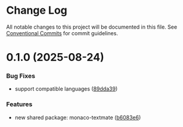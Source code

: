 # Change Log

All notable changes to this project will be documented in this file.
See [Conventional Commits](https://conventionalcommits.org) for commit guidelines.

# 0.1.0 (2025-08-24)


### Bug Fixes

* support compatible languages ([89dda39](https://github.com/easyops-cn/next-advanced-bricks/commit/89dda397381999cd110a532a07a82edc1294da14))


### Features

* new shared package: monaco-textmate ([b6083e6](https://github.com/easyops-cn/next-advanced-bricks/commit/b6083e681ec67926d3730396dd3541a9f48cbad7))
